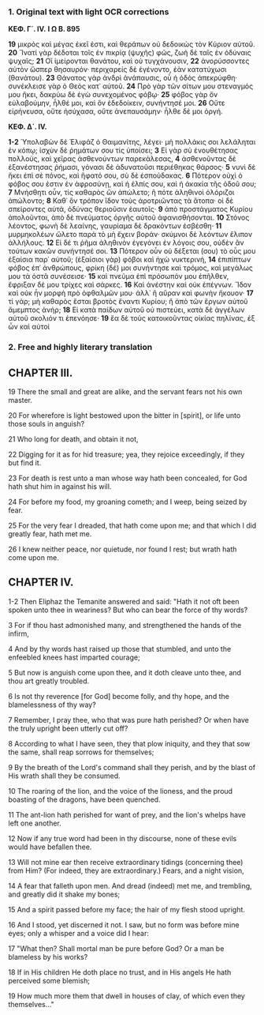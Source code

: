 ### 1. Original text with light OCR corrections

**ΚΕΦ. Γ΄. IV.**
**Ι Ω Β. 895**

**19** μικρὸς καὶ μέγας ἐκεῖ ἐστι, καὶ θεράπων οὐ δεδοικὼς τὸν Κύριον αὐτοῦ.
**20** Ἵνατί γὰρ δέδοται τοῖς ἐν πικρίᾳ (ψυχῆς) φῶς, ζωὴ δὲ ταῖς ἐν ὀδύναις ψυχαῖς;
**21** Οἳ ἱμείρονται θανάτου, καὶ οὐ τυγχάνουσιν,
**22** ἀνορύσσοντες αὐτὸν ὥσπερ θησαυρόν· περιχαρείς δὲ ἐγένοντο, ἐὰν κατατύχωσι (θανάτου).
**23** Θάνατος γὰρ ἀνδρὶ ἀνάπαυσις, οὗ ἡ ὁδὸς ἀπεκρύφθη· συνέκλεισε γὰρ ὁ Θεὸς κατ᾿ αὐτοῦ.
**24** Πρὸ γὰρ τῶν σίτων μου στεναγμός μου ἥκει, δακρύω δὲ ἐγὼ συνεχομένος φόβῳ·
**25** φόβος γὰρ ὃν εὐλαβούμην, ἦλθέ μοι, καὶ ὃν ἐδεδοίκειν, συνήντησέ μοι.
**26** Οὔτε εἰρήνευσα, οὔτε ἡσύχασα, οὔτε ἀνεπαυσάμην· ἦλθε δὲ μοι ὀργή.

**ΚΕΦ. Δ΄. IV.**

**1-2** Ὑπολαβὼν δὲ Ἐλιφάζ ὁ Θαιμανίτης, λέγει· μὴ πολλάκις σοι λελάληται ἐν κόπῳ; ἰσχὺν δὲ ῥημάτων σου τίς ὑποίσει;
**3** Εἰ γὰρ σὺ ἐνουθέτησας πολλούς, καὶ χεῖρας ἀσθενούντων παρεκάλεσας,
**4** ἀσθενοῦντας δὲ ἐξανέστησας ῥήμασι, γόνασι δὲ ἀδυνατοῦσι περιέθηκας θάρσος·
**5** νυνὶ δὲ ἥκει ἐπὶ σὲ πόνος, καὶ ἥφατό σου, σὺ δὲ ἐσπούδακας.
**6** Πότερον οὐχὶ ὁ φόβος σου ἐστιν ἐν ἀφροσύνῃ, καὶ ἡ ἐλπίς σου, καὶ ἡ ἀκακία τῆς ὁδοῦ σου;
**7** Μνήσθητι οὖν, τίς καθαρὸς ὢν ἀπώλετο; ἢ πότε ἀληθινοὶ ὁλόριζοι ἀπώλοντο;
**8** Καθ᾽ ὃν τρόπον ἴδον τοὺς ἀροτριῶντας τὰ ἄτοπα· οἱ δὲ σπείροντες αὐτά, ὀδύνας θεριοῦσιν ἑαυτοῖς·
**9** ἀπὸ προστάγματος Κυρίου ἀπολοῦνται, ἀπὸ δὲ πνεύματος ὀργῆς αὐτοῦ ἀφανισθήσονται.
**10** Στόνος λέοντος, φωνὴ δὲ λεαίνης, γαυρίαμα δὲ δρακόντων ἐσβέσθη·
**11** μυρμηκολέων ὤλετο παρὰ τὸ μὴ ἔχειν βοράν· σκύμνοι δὲ λεόντων ἔλιπον ἀλλήλους.
**12** Εἰ δέ τι ῥῆμα ἀληθινὸν ἐγεγόνει ἐν λόγοις σου, οὐδὲν ἂν τούτων κακῶν συνήντησέ σοι.
**13** Πότερον οὖν οὐ δέξεται (σου) τὸ οὖς μου ἐξαίσια παρ᾽ αὐτοῦ; (ἐξαίσιοι γὰρ) φόβοι καὶ ἠχὼ νυκτερινή,
**14** ἐπιπίπτων φόβος ἐπ᾿ ἀνθρώπους, φρίκη (δέ) μοι συνήντησε καὶ τρόμος, καὶ μεγάλως μου τὰ ὀστᾶ συνέσεισε·
**15** καὶ πνεῦμα ἐπὶ πρόσωπόν μου ἐπῆλθεν, ἔφριξαν δέ μου τρίχες καὶ σάρκες.
**16** Καὶ ἀνέστην καὶ οὐκ ἐπέγνων. Ἴδον καὶ οὐκ ἦν μορφὴ πρὸ ὀφθαλμῶν μου· ἀλλ᾿ ἢ αὔραν καὶ φωνὴν ἤκουον·
**17** τί γάρ; μὴ καθαρὸς ἔσται βροτὸς ἔναντι Κυρίου; ἢ ἀπὸ τῶν ἔργων αὐτοῦ ἄμεμπτος ἀνήρ;
**18** Εἰ κατὰ παίδων αὐτοῦ οὐ πιστεύει, κατὰ δὲ ἀγγέλων αὐτοῦ σκολιόν τι ἐπενόησε·
**19** ἔα δὲ τοὺς κατοικοῦντας οἰκίας πηλίνας, ἐξ ὧν καὶ αὐτοί

### 2. Free and highly literary translation

## CHAPTER III.

19 There the small and great are alike, and the servant fears not his own master.

20 For wherefore is light bestowed upon the bitter in [spirit], or life unto those souls in anguish?

21 Who long for death, and obtain it not,

22 Digging for it as for hid treasure; yea, they rejoice exceedingly, if they but find it.

23 For death is rest unto a man whose way hath been concealed, for God hath shut him in against his will.

24 For before my food, my groaning cometh; and I weep, being seized by fear.

25 For the very fear I dreaded, that hath come upon me; and that which I did greatly fear, hath met me.

26 I knew neither peace, nor quietude, nor found I rest; but wrath hath come upon me.

## CHAPTER IV.

1-2 Then Eliphaz the Temanite answered and said: "Hath it not oft been spoken unto thee in weariness? But who can bear the force of thy words?

3 For if thou hast admonished many, and strengthened the hands of the infirm,

4 And by thy words hast raised up those that stumbled, and unto the enfeebled knees hast imparted courage;

5 But now is anguish come upon thee, and it doth cleave unto thee, and thou art greatly troubled.

6 Is not thy reverence [for God] become folly, and thy hope, and the blamelessness of thy way?

7 Remember, I pray thee, who that was pure hath perished? Or when have the truly upright been utterly cut off?

8 According to what I have seen, they that plow iniquity, and they that sow the same, shall reap sorrows for themselves;

9 By the breath of the Lord's command shall they perish, and by the blast of His wrath shall they be consumed.

10 The roaring of the lion, and the voice of the lioness, and the proud boasting of the dragons, have been quenched.

11 The ant-lion hath perished for want of prey, and the lion's whelps have left one another.

12 Now if any true word had been in thy discourse, none of these evils would have befallen thee.

13 Will not mine ear then receive extraordinary tidings (concerning thee) from Him? (For indeed, they are extraordinary.) Fears, and a night vision,

14 A fear that falleth upon men. And dread (indeed) met me, and trembling, and greatly did it shake my bones;

15 And a spirit passed before my face; the hair of my flesh stood upright.

16 And I stood, yet discerned it not. I saw, but no form was before mine eyes; only a whisper and a voice did I hear:

17 "What then? Shall mortal man be pure before God? Or a man be blameless by his works?

18 If in His children He doth place no trust, and in His angels He hath perceived some blemish;

19 How much more them that dwell in houses of clay, of which even they themselves..."